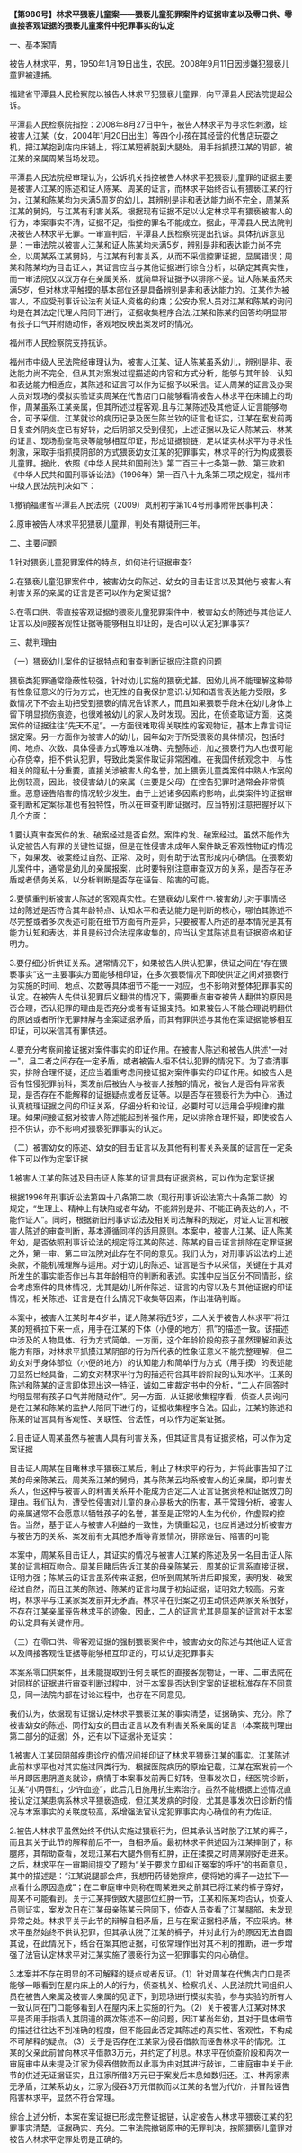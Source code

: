 **【第986号】林求平猥亵儿童案——猥亵儿童犯罪案件的证据审查以及零口供、零直接客观证据的猥亵儿童案件中犯罪事实的认定**

一、基本案情

被告人林求平，男，1950年1月19日出生，农民。2008年9月11日因涉嫌犯猥亵儿童罪被逮捕。

福建省平潭县人民检察院以被告人林求平犯猥亵儿童罪，向平潭县人民法院提起公诉。

平潭县人民检察院指控：2008年8月27日中午，被告人林求平为寻求性刺激，趁被害人江某（女，2004年1月20日出生）等四个小孩在其经营的代售店玩耍之机，把江某抱到店内床铺上，将江某短裤脱到大腿处，用手指抓摸江某的阴部，被江某的亲属周某当场发现。

平潭县人民法院经审理认为，公诉机关指控被告人林求平犯猥亵儿童罪的证据主要是被害人江某的陈述和证人陈某、周某的证言，而林求平始终否认有猥亵江某的行为，江某和陈某均为未满5周岁的幼儿，其辨别是非和表达能力尚不完全，周某系江某的舅妈，与江某有利害关系。根据现有证据不足以认定林求平有猥亵被害人的行为，本案事实不清，证据不足，指控的罪名不能成立。据此，平潭县人民法院判决被告人林求平无罪。一审宣判后，平潭县人民检察院提出抗诉。具体抗诉意见是：一审法院以被害人江某和证人陈某均未满5岁，辨别是非和表达能力尚不完全，以周某系江某舅妈，与江某有利害关系，从而不采信控罪证据，显属错误；周某和陈某均为目击证人，其证言应当与其他证据进行综合分析，以确定其真实性，而一审法院仅以双方存在亲属关系，就简单将证据予以排除不妥。证人陈某虽然未满5岁，但对林求平触摸的基本部位还是具备辨别是非和表达能力的。江某作为被害人，不应受刑事诉讼法有关证人资格的约束；公安办案人员对江某和陈某的询问均是在其法定代理人陪同下进行，证据收集程序合法.江某和陈某的回答均明显带有孩子口气并附随动作，客观地反映出案发时的情况。

福州市人民检察院支持抗诉。

福州市中级人民法院经审理认为，被害人江某、证人陈某虽系幼儿，辨别是非、表达能力尚不完全，但从其对案发过程描述的内容和方式分析，能够与其年龄、认知和表达能力相适应，其陈述和证言可以作为证据予以采信。证人周某的证言及办案人员对现场的模拟实验证实周某在代售店门口能够看清被告人林求平在床铺上的动作，周某虽系江某亲属，但其所述过程客观.且与江某陈述及其他证人证言能够吻合，可予采信。江某就诊的病历记录及医生陈兰钦的证言也证实，江某在案发前两日复查外阴炎症已有好转，之后阴部又受到侵犯，上述证据以及证人陈某云、林某的证言、现场勘查笔录等能够相互印证，形成证据锁链，足以证实林求平为寻求性刺激，采取手指抓摸阴部的方式猥亵幼女江某的犯罪事实，林求平的行为构成猥亵儿童罪。据此，依照《中华人民共和国刑法》第二百三十七条第一款、第三款和《中华人民共和国刑事诉讼法》（1996年）第一百八十九条第三项之规定，福州市中级人民法院判决如下：

1.撤销福建省平潭县人民法院（2009）岚刑初字第104号刑事附带民事判决：

2.原审被告人林求平犯猥亵儿童罪，判处有期徒刑三年。

二、主要问题

1.针对猥亵儿童犯罪案件的特点，如何进行证据审查?

2.在猥亵儿童犯罪案件中，被害幼女的陈述、幼女的目击证言以及其他与被害人有利害关系的亲属的证言是否可以作为定案证据?

3.在零口供、零直接客观证据的猥亵儿童犯罪案件中，被害幼女的陈述与其他证人证言以及间接客观性证据等能够相互印证的，是否可以认定犯罪事实?

三、裁判理由

（一）猥亵幼儿案件的证据特点和审查判断证据应注意的问题

猥亵类犯罪通常隐蔽性较强，针对幼儿实施的猥亵尤甚。因幼儿尚不能理解这种带有性象征意义的行为方式，也无性的自我保护意识.认知和语言表达能力受限，多数情况下不会主动把受到猥亵的情况告诉家人，而且如果猥亵手段未在幼儿身体上留下明显损伤痕迹，也很难被幼儿的家人及时发现。因此，在侦查取证方面，这类案件的证据往往“先天不足”。一方面很难取得关联性的客观物证，基本上靠言词证据定案。另一方面作为被害人的幼儿，因年幼对于所受猥亵的具体情况，包括时间、地点、次数、具体侵害方式等难以准确、完整陈述，加之猥亵行为人也很可能心存侥幸，拒不供认犯罪，导致此类案件取证非常困难。在我国传统观念中，与性相关的隐私十分重要，直接关涉被害人的名誉，加上猥亵儿童类案件中熟人作案的比例较高，因此，被侵害幼儿的亲属（主要是父母）在控告犯罪时通常会非常慎重。恶意诬告陷害的情况较少发生。由于上述诸多因素的影响，此类案件的证据审查判断和定案标准也有独特性，所以在审查判断证据时。应当特别注意把握好以下几个方面：

1.要认真审查案件的发、破案经过是否自然。案件的发、破案经过。虽然不能作为认定被告人有罪的关键性证据，但是在性侵害未成年人案件缺乏客观性物证的情况下，如果发、破案经过自然、正常、及时，则有助于法官形成内心确信。在猥亵幼儿案件中，通常是幼儿的亲属报案，此时要特别注意审查双方的关系，是否存在矛盾或者债务关系，以分析判断是否存在诬告、陷害的可能。

2.要慎重判断被害人陈述的客观真实性。在猥亵幼儿案件中.被害幼儿对于事情经过的陈述是否符合其年龄特点、认知水平和表达能力是判断的核心，哪怕其陈述不尽完整或者多次表述可能在细节方面有所差异，只要被害人所述的基本情况是其有能力认知和表达，并且是经过合法程序收集的，应当认定其陈述具有证据资格和证明力。

3.要仔细分析供证关系。通常情况下，如果被告人供认犯罪，供证之间在“存在猥亵事实”这一主要事实方面能够相印证，在多次猥亵情况下即使供证之间对猥亵行为实施的时间、地点、次数等具体细节不能一一对应，也不影响对整体犯罪事实的认定。在被告人先供认犯罪后义翻供的情况下，需要重点审查被告人翻供的原因是否合理，否认犯罪的理由是否充分或者有证据支持。如果被告人不能合理说明翻供的原凶或者所作无罪辩解与全案证据矛盾，而其有罪供述与其他在案证据能够相互印证，可以采信其有罪供述。

4.要充分考察间接证据对案件事实的印证作用。在被害人陈述和被告人供述“一对一"，且二者之间存在一定矛盾，或者被告人拒不供认犯罪的情况下。为了查清事实，排除合理怀疑，还应当着重考虑间接证据对案件事实的印证作用。如被告人是否有性侵犯罪前科，案发前后被告人与被害人接触的情况，被告人是否有异常表现，是否存在不能解释的证据疑点或者反证等。以是否存在猥亵行为为中心，通过认真梳理证据之间的印证关系，仔细分析和论证，必要时可以运用合乎规律的推理。如果间接证据对被害人陈述能起到补强作用，足以排除合理怀疑，即使被告人拒不供认，亦不影响对猥亵犯罪事实的认定。

（二）被害幼女的陈述、幼女的目击证言以及其他有利害关系亲属的证言在一定条件下可以作为定案证据

1.被害人江某的陈述及目击证人陈某的证言具有证据资格，可以作为定案证据

根据1996年刑事诉讼法第四十八条第二款（现行刑事诉讼法第六十条第二款）的规定，“生理上、精神上有缺陷或者年幼，不能辨别是非、不能正确表达的人，不能作证人”。同时，根据新旧刑事诉讼法及相关司法解释的规定，对证人证言和被害人陈述的审查判断，基本遵循同样的适用原则。本案中，被害人江某、证人陈某年幼，是否依照刑事诉讼法的规定将江某的陈述、陈某的目击证言排除在定罪证据之外，第一审、第二审法院对此存在不同的意见。我们认为，对刑事诉讼法的上述条款，不能机械理解与适用。对于幼儿的陈述、证言是否予以采信，关键在于其对所发生的事实能否作出与其年龄相符的判断和表述。实践中应当区分不同情形，综合考虑案件的具体情况，尤其是幼儿所作陈述、证言的内容以及与其他证据的印证情况，相关陈述、证言是在什么情况下收集等因素，作出准确判断。

本案中，被害人江某时年4岁半，证人陈某将近5岁，二人关于被告人林求平“将江某的短裤拉下来一点，用手在江某的下体（小便的地方）抓”的描述一致。该描述中涉及的人物具体、行为方式简单。一方面，这个年龄阶段的孩子虽然理解和表达能力有限，对林求平抓摸江某阴部的行为所代表的性象征意义不能完整理解，但二幼女对于身体部位（小便的地方）的认知能力和简单行为方式（用手摸）的表述能力显然已经具备，二幼女对林求平行为的描述符合其年龄阶段的认知水平。江某的陈述和陈某的证言即体现出这一特征，诚如二审裁定书中的分析，“二人在同答时均明显带有孩子口气并附随动作”。另一方面，从证据收集程序看，侦查人员询问是在江某和陈某的监护人陪同下进行的，证据收集程序合法。因此，江某的陈述和陈某的证言具有客观性、关联性、合法性，可以作为定案证据。

2.目击证人周某虽然与被害人具有利害关系，但其证言具有证据资格，可以作为定案证据

目击证人周某在目睹林求平猥亵江某后，制止了林求平的行为，并将此事告知了江某的母亲陈某云。周某系江某的舅妈，其与陈某云均系被害人的近亲属，即利害关系人，但这种与被害人的利害关系并不能成为否定二人证言证据资格和证据效力的理由。我们认为，遭受性侵害对儿童的身心是极大的伤害，基于常理分析，被害人的亲属通常不会愿意以牺牲孩子的名誉，甚至是正常的人生为代价，作虚假的控告。当然，基于证人与被害人利益的一致性，为慎重起见，也应肖通过分析被害方与被告方的关系、案发前有无其他矛盾等背景情况，排除诬告、陷害的可能

本案中，周某系目击证人，其证实的情况与被害人江某的陈述及另一名目击证人陈某的证言相互吻合。周某目睹后告诉江某的母亲陈某云，周某的证言系直接证据，证明力强；陈某云的证言虽系传来证据，但听到周某所讲后即报案，表明发、破案经过自然，而且江某的陈述、陈某的证言均属于初始证据，证明效力较高。另查明，林求平与江某家案发前并无矛盾。林求平在归案之初主动供述两家关系很好，不存在江某亲属诬告林求平的迹象。因此，二人的证言尤其是周某的证言对于本案的认定具有关键作用。

（三）在零口供、零客观证据的强制猥亵案件中，被害幼女的陈述与其他证人证言以及间接客观性证据等能够相互印证的，可以认定犯罪事实

本案系零口供案件，且未能提取到任何关联性的直接客观物证，一审、二审法院在对同样的证据进行审查判断过程中，对于本案是否达到定案的证据标准存在不同意见，同一法院内部在讨论过程中，也存在不同意见。

我们认为，依据现有证据认定林求平猥亵江某的事实清楚，证据确实、充分。除了被害幼女的陈述、同行幼女的目击证言以及有利害关系亲属的证言（本案裁判理由第二部分的证据）外，还有以下证据补充证实：

1.被害人江某因阴部疾患诊疗的情况间接印证了林求平猥亵江某的事实。江某陈述此前林求平也对其实施过同类行为。根据医院病历的原始记载，江某在案发前一个半月即因患阴道炎就诊，病情于本案事发前两日好转。但事发次日，经医院诊断，江某“小阴唇红，少许血迹”，此后几日施用抗生素治疗。虽然不能根据上述情况直接认定江某患病系林求平猥亵造成，但江某发病的时段，尤其是事发次日诊断的情况与本案事实的关联度较高，系增强法官认定犯罪事实内心确信的有力佐证。

2.被告人林求平虽然始终不供认实施过猥亵行为，但其承认当时脱了江某的裤子，而且其关于此节的解释前后不一，自相矛盾。最初林求平供述因为江某摔倒了，称腿疼，其帮助查看，发现江某右大腿外侧有红肿，正在揉摸之时周某刚好走进来。之后，林求平在一审期间提交了题为“关于要求立即纠正冤案的呼吁”的书面意见，其中的描述是：“江某说腿部会痒，我想用药替她擦痒，便将她的裤子一边拉下一点看什么原因造成”；在二审庭审中则称在周某进来之前其已将江某的裤子穿好，周某不可能看到。关于江某摔倒致大腿部位红肿一节，江某和陈某均否认，侦查人员则证实，案发次日在江某母亲陈某云陪同下，侦查人员查看了江某腿部，未发现异常之处。林求平关于此节的辩解自相矛盾，且与在案证据相矛盾，不应采纳。林求平虽然始终不供认犯罪，但其承认脱了江某的裤子，并对此行为的原因无法自圆其说，在此情况下，结合在案其他证据，可依常理作出对其不利的推断，进一步增强了法官认定林求平对江某实施了猥亵行为这一犯罪事实的内心确信。

3.本案并不存在明显的不可解释的疑点或者反证。（1）针对周某在代售店门口是否能够一眼看到在屋内床上的人的行为，侦查机关、检察机关、人民法院共同组织人员在被告人亲属及被害人亲属的见证下，到现场进行模拟实验，参与实验的所有人一致认同在门口能够看到人在屋内床上实施的行为。（2）关于被害人江某对林求平是否用手指插入其阴道的两次陈述不一的问题，因江某尚年幼，其对于具体细节的描述往往达不到准确的程度，但不能因此否定其陈述的真实性、客观性，不构成不可解释的疑点。（3）关于是否存在江某家为侵吞借款而诬告林求平的情况。江某的父亲此前曾向林求平借款3万元，并约定了利息。林求平在侦查阶段和两次一审庭审中从未提及江家为侵吞借款而以此事为由对其进行敲诈，二审庭审中关于此节的供述无证据证实，且江家所借3万元已于案发后本息如数归还。江、林两家素无矛盾，江某系幼女，江家为侵吞3万元借款而以江某的名誉为代价，并冒险诬告陷害林求平，显然不符合常理。

综合上述分析，本案在案证据已形成完整证据链，认定被告人林求平猥亵江某的犯罪事实清楚，证据确实、充分。二审法院撤销原审的无罪判决，按照猥亵儿童罪对被告人林求平定罪处罚是正确的。